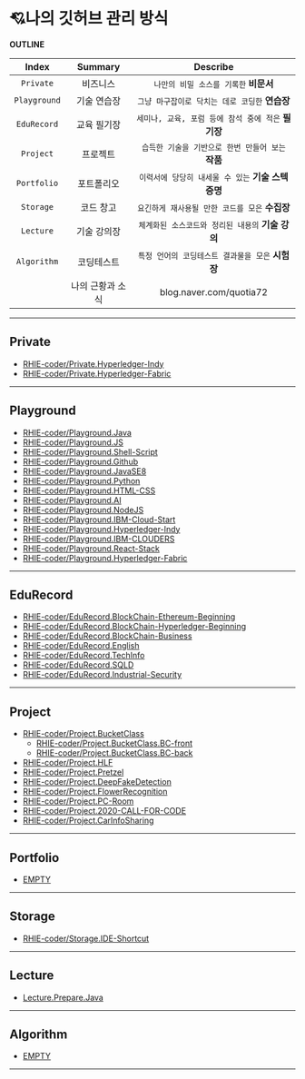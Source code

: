 # 💘나의 깃허브  관리 방식
**OUTLINE**

| Index | Summary | Describe |
|:---:|:---:|:---:|
| `Private` | 비즈니스 | `나만의 비밀 소스를 기록한` **비문서** |
| `Playground` | 기술 연습장 | `그냥 마구잡이로 닥치는 데로 코딩한` **연습장** |
| `EduRecord` | 교육  필기장 | `세미나, 교육, 포럼 등에 참석 중에 적은` **필기장** |
| `Project` | 프로젝트 | `습득한 기술을 기반으로 한번 만들어 보는` **작품** |
| `Portfolio` | 포트폴리오 |`이력서에 당당히 내세울 수 있는` **기술 스텍 증명**  |
| `Storage` | 코드 창고 |`요긴하게 재사용될 만한 코드를 모은` **수집장**  |
| `Lecture` | 기술 강의장 |`체계화된 소스코드와 정리된 내용의` **기술 강의** |
| `Algorithm` | 코딩테스트 |`특정 언어의 코딩테스트 결과물을 모은` **시험장** |
|  | 나의 근황과 소식 | blog.naver.com/quotia72 |
<hr>

## Private
- [RHIE-coder/Private.Hyperledger-Indy](https://github.com/RHIE-coder/Private.Hyperledger-Indy)<br>
- [RHIE-coder/Private.Hyperledger-Fabric](https://github.com/RHIE-coder/Private.Hyperledger-Fabric)<br>

<hr>

## Playground
- [RHIE-coder/Playground.Java](https://github.com/RHIE-coder/Playground.Java)<br>
- [RHIE-coder/Playground.JS](https://github.com/RHIE-coder/Playground.JS)<br>
- [RHIE-coder/Playground.Shell-Script](https://github.com/RHIE-coder/Playground.Shell-Script)<br>
- [RHIE-coder/Playground.Github](https://github.com/RHIE-coder/Playground.Github)<br>
- [RHIE-coder/Playground.JavaSE8](https://github.com/RHIE-coder/Playground.JavaSE8)<br>
- [RHIE-coder/Playground.Python](https://github.com/RHIE-coder/Playground.Python)<br>
- [RHIE-coder/Playground.HTML-CSS](https://github.com/RHIE-coder/Playground.HTML-CSS)<br>
- [RHIE-coder/Playground.AI](https://github.com/RHIE-coder/Playground.AI)<br>
- [RHIE-coder/Playground.NodeJS](https://github.com/RHIE-coder/Playground.NodeJS)<br>
- [RHIE-coder/Playground.IBM-Cloud-Start](https://github.com/RHIE-coder/Playground.IBM-Cloud-Start)<br>
- [RHIE-coder/Playground.Hyperledger-Indy](https://github.com/RHIE-coder/Playground.Hyperledger-Indy)<br>
- [RHIE-coder/Playground.IBM-CLOUDERS](https://github.com/RHIE-coder/Playground.IBM-CLOUDERS)<br>
- [RHIE-coder/Playground.React-Stack](https://github.com/RHIE-coder/Playground.React-Stack)<br>
- [RHIE-coder/Playground.Hyperledger-Fabric](https://github.com/RHIE-coder/Playground.Hyperledger-Fabric)<br>

<hr>

## EduRecord
- [RHIE-coder/EduRecord.BlockChain-Ethereum-Beginning](https://github.com/RHIE-coder/EduRecord.BlockChain-Ethereum-Beginning)<br>
- [RHIE-coder/EduRecord.BlockChain-Hyperledger-Beginning](https://github.com/RHIE-coder/EduRecord.BlockChain-Hyperledger-Beginning)<br>
- [RHIE-coder/EduRecord.BlockChain-Business](https://github.com/RHIE-coder/EduRecord.BlockChain-Business)<br>
- [RHIE-coder/EduRecord.English](https://github.com/RHIE-coder/EduRecord.English)<br>
- [RHIE-coder/EduRecord.TechInfo](https://github.com/RHIE-coder/EduRecord.TechInfo)<br>
- [RHIE-coder/EduRecord.SQLD](https://github.com/RHIE-coder/EduRecord.SQLD)<br>
- [RHIE-coder/EduRecord.Industrial-Security](https://github.com/RHIE-coder/EduRecord.Industrial-Security)<br>


<hr>

## Project
- [RHIE-coder/Project.BucketClass](https://github.com/RHIE-coder/Project.BucketClass)<br>
   - [RHIE-coder/Project.BucketClass.BC-front](https://github.com/RHIE-coder/Project.BucketClass.BC-front)<br>
   - [RHIE-coder/Project.BucketClass.BC-back](https://github.com/RHIE-coder/Project.BucketClass.BC-back)<br>
- [RHIE-coder/Project.HLF](https://github.com/RHIE-coder/Project.HLF)<br>
- [RHIE-coder/Project.Pretzel](https://github.com/RHIE-coder/Project.Pretzel)<br>
- [RHIE-coder/Project.DeepFakeDetection](https://github.com/RHIE-coder/Project.DeepFakeDetection)<br>
- [RHIE-coder/Project.FlowerRecognition](https://github.com/RHIE-coder/Project.FlowerRecognition)<br>
- [RHIE-coder/Project.PC-Room](https://github.com/RHIE-coder/Project.PC-Room)<br>
- [RHIE-coder/Project.2020-CALL-FOR-CODE](https://github.com/RHIE-coder/Project.2020-CALL-FOR-CODE)<br>
- [RHIE-coder/Project.CarInfoSharing](https://github.com/RHIE-coder/Project.CarInfoSharing)<br>

<hr>

## Portfolio

- [EMPTY]()<br>

<hr>

## Storage

- [RHIE-coder/Storage.IDE-Shortcut](https://github.com/RHIE-coder/Storage.IDE-Shortcut)<br>

<hr>

## Lecture

- [Lecture.Prepare.Java](https://github.com/RHIE-coder/Lecture.Prepare.Java)<br>

<hr>

## Algorithm

- [EMPTY]()<br>

<hr>
